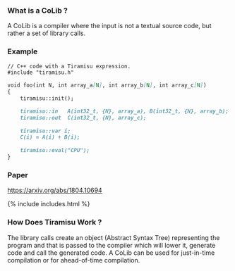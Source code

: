 

### What is a CoLib ?
A CoLib is a compiler where the input is not a textual source code, but rather a set of library calls.

### Example

```markdown
// C++ code with a Tiramisu expression.
#include "tiramisu.h"

void foo(int N, int array_a[N], int array_b[N], int array_c[N])
{
    tiramisu::init();

    tiramisu::in   A(int32_t, {N}, array_a), B(int32_t, {N}, array_b);
    tiramisu::out  C(int32_t, {N}, array_c);
    
    tiramisu::var i;
    C(i) = A(i) + B(i);
    
    tiramisu::eval("CPU");
}
```

### Paper

https://arxiv.org/abs/1804.10694

{% include includes.html %}

### How Does Tiramisu Work ?

The library calls create an object (Abstract Syntax Tree) representing the program and that is passed to the compiler which will lower it, generate code and call the generated code.  A CoLib can be used for just-in-time compilation or for ahead-of-time compilation.
